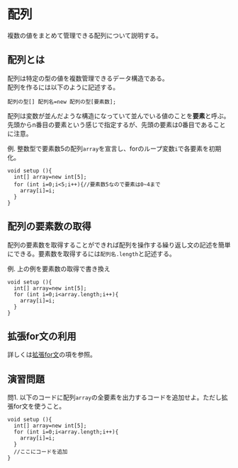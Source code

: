 # 配列
複数の値をまとめて管理できる配列について説明する。

## 配列とは
配列は特定の型の値を複数管理できるデータ構造である。  
配列を作るには以下のように記述する。
```
配列の型[] 配列名=new 配列の型[要素数];
```
配列は変数が並んだような構造になっていて並んでいる値のことを**要素**と呼ぶ。先頭からn番目の要素という感じで指定するが、先頭の要素は0番目であることに注意。

例. 整数型で要素数5の配列`array`を宣言し、forのループ変数`i`で各要素を初期化。
```
void setup (){
  int[] array=new int[5];
  for (int i=0;i<5;i++){//要素数5なので要素は0~4まで
    array[i]=i;
  }
}
```

## 配列の要素数の取得
配列の要素数を取得することができれば配列を操作する繰り返し文の記述を簡単にできる。要素数を取得するには`配列名.length`と記述する。

例. 上の例を要素数の取得で書き換え
```
void setup (){
  int[] array=new int[5];
  for (int i=0;i<array.length;i++){
    array[i]=i;
  }
}
```

## 拡張for文の利用
詳しくは[拡張for文](Chapter3.md#拡張for文)の項を参照。

## 演習問題
問1. 以下のコードに配列`array`の全要素を出力するコードを追加せよ。ただし拡張for文を使うこと。
```
void setup (){
  int[] array=new int[5];
  for (int i=0;i<array.length;i++){
    array[i]=i;
  }
  //ここにコードを追加
}
```